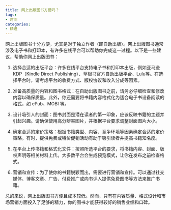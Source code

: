 ```yaml
---
title: 网上出版图书方便吗？
tags:
- 时间
categories:
- 精进
---
```


网上出版图书十分方便，尤其是对于独立作者（即自助出版）。网上出版图书通常涉及电子书和打印本，有许多在线平台可以帮助你完成这一过程。以下是一些建议，帮助你网上出版图书：



1. 选择合适的出版平台：许多在线平台支持电子书和打印本出版，例如亚马逊 KDP（Kindle Direct Publishing）、草根书官方自助出版平台、Lulu等。在选择平台时，请考虑平台的收费方式、版权协议和收入分成等因素。



2. 准备高质量的内容和图书格式：在自助出版图书之前，请务必仔细检查和修改内容以确保质量。此外，你还需要将书籍内容格式化为适合电子书设备阅读的格式，如 ePub、MOBI 等。



3. 设计吸引人的封面：图书封面是潜在读者的第一印象，应该反映书籍的主题并引起兴趣。请确保使用高分辨率图片，并根据平台要求调整封面图片大小。



4. 确定合适的定价策略：根据书籍类型、内容、竞争环境等因素确定合适的定价策略。有时，提供免费或特价促销活动有助于吸引读者并提高书籍知名度。



5. 在平台上传书籍和格式化文件：按照所选平台的要求，将书籍内容、封面、版权声明等相关材料上传。大多数平台会生成预览模式，让你在发布之前检查格式。



6. 营销和宣传：为了使你的书籍脱颖而出，需要进行营销和宣传。可以通过社交媒体、博客文章、广告、付费推广或向书评人提供免费图书等方法来推广书籍。



总的来说，网上出版图书方便且成本较低。然而，只有在内容质量、格式设计和市场营销方面投入了足够的精力，你的图书才能获得较好的销售业绩和口碑。